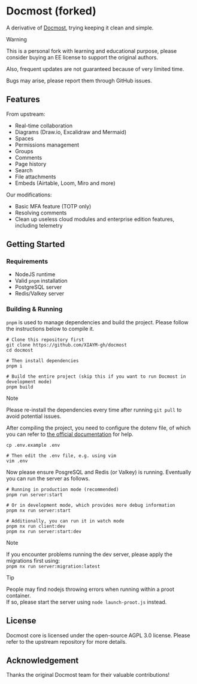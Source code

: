 # Docmost (forked)

A derivative of [Docmost](https://github.com/docmost/docmost), trying keeping it clean and simple.

> [!WARNING]
> This is a personal fork with learning and educational purpose, please consider buying an EE license to support the original authors.
>
> Also, frequent updates are not guaranteed because of very limited time.
>
> Bugs may arise, please report them through GitHub issues.

## Features

From upstream:

- Real-time collaboration
- Diagrams (Draw.io, Excalidraw and Mermaid)
- Spaces
- Permissions management
- Groups
- Comments
- Page history
- Search
- File attachments
- Embeds (Airtable, Loom, Miro and more)

Our modifications:

- Basic MFA feature (TOTP only)
- Resolving comments
- Clean up useless cloud modules and enterprise edition features, including telemetry

## Getting Started

### Requirements

- NodeJS runtime
- Valid `pnpm` installation
- PostgreSQL server
- Redis/Valkey server

### Building & Running

`pnpm` is used to manage dependencies and build the project. Please follow the instructions below to compile it.

```shell
# Clone this repository first
git clone https://github.com/XIAYM-gh/docmost
cd docmost

# Then install dependencies
pnpm i

# Build the entire project (skip this if you want to run Docmost in development mode)
pnpm build
```

> [!NOTE]
> Please re-install the dependencies every time after running `git pull` to avoid potential issues.

After compiling the project, you need to configure the dotenv file, of which you can refer to [the official documentation](https://docmost.com/docs/self-hosting/environment-variables) for help.

```shell
cp .env.example .env

# Then edit the .env file, e.g. using vim
vim .env
```

Now please ensure PosgreSQL and Redis (or Valkey) is running. Eventually you can run the server as follows.

```shell
# Running in production mode (recommended)
pnpm run server:start

# Or in development mode, which provides more debug information
pnpm nx run server:start

# Additionally, you can run it in watch mode
pnpm nx run client:dev
pnpm nx run server:start:dev
```

> [!NOTE]
> If you encounter problems running the dev server, please apply the migrations first using:  
> `pnpm nx run server:migration:latest`

> [!TIP]
> People may find nodejs throwing errors when running within a proot container.  
> If so, please start the server using `node launch-proot.js` instead.

## License

Docmost core is licensed under the open-source AGPL 3.0 license. Please refer to the upstream repository for more details.

## Acknowledgement

Thanks the original Docmost team for their valuable contributions!
